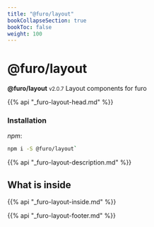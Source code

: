```yaml
---
title: "@furo/layout"
bookCollapseSection: true
bookToc: false
weight: 100
---
```


# @furo/layout
**@furo/layout** <small>v2.0.7</small>
Layout components for furo

{{% api "_furo-layout-head.md" %}}

### Installation
*npm*:
```bash
npm i -S @furo/layout`
```


{{% api "_furo-layout-description.md" %}}

## What is inside
{{% api "_furo-layout-inside.md" %}}

{{% api "_furo-layout-footer.md" %}}
